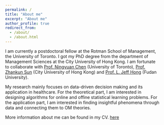 ```yaml
---
permalink: /
title: "About me"
excerpt: "About me"
author_profile: true
redirect_from: 
  - /about/
  - /about.html
---
```


I am currently a postdoctoral fellow at the Rotman School of Management, the University of Toronto. I got my PhD degree from the department of Management Sciences at the City University of Hong Kong. I am fortunate to collaborate with [Prof. Ningyuan Chen](http://individual.utoronto.ca/ningyuanchen/) (University of Toronto), [Prof. Zhankun Sun](https://zhanksun.github.io/) (City University of Hong Kong) and [Prof. L. Jeff Hong](https://jinzhi123.github.io/) (Fudan University).

My research mainly focuses on data-driven decision making and its application in healthcare. For the theoretical part, I am interested in designing algorithms for online and offine statistical learning problems. For the application part, I am interested in finding insightful phenomena through data and connecting them to OM theories.

More information about me can be found in my CV. [here](/files/WenhaoLi_CV_Postdoc.pdf)
